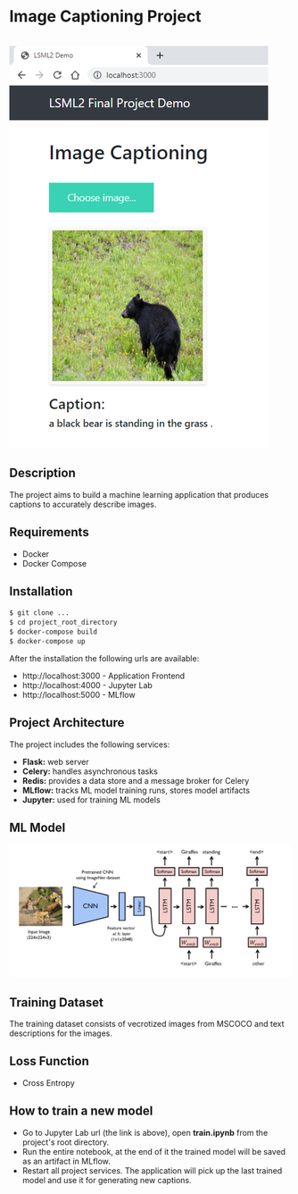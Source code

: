 # Image Captioning Project
\
![image](utils/demo.png)


## Description

The project aims to build a machine learning application that produces captions to accurately describe images.


## Requirements

- Docker
- Docker Compose


## Installation

```bash
$ git clone ...
$ cd project_root_directory
$ docker-compose build
$ docker-compose up
```
After the installation the following urls are available:
- http://localhost:3000  - Application Frontend
- http://localhost:4000  - Jupyter Lab
- http://localhost:5000  - MLflow


## Project Architecture

The project includes the following services:
- **Flask:** web server
- **Celery:** handles asynchronous tasks
- **Redis:** provides a data store and a message broker for Celery
- **MLflow:** tracks ML model training runs, stores model artifacts
- **Jupyter:** used for training ML models


## ML Model

![image](utils/model.png)


## Training Dataset

The training dataset consists of vecrotized images from MSCOCO and text descriptions for the images.


## Loss Function

- Cross Entropy


## How to train a new model

- Go to Jupyter Lab url (the link is above), open **train.ipynb** from the project's root directory.
- Run the entire notebook, at the end of it the trained model will be saved as an artifact in MLflow.
- Restart all project services. The application will pick up the last trained model and use it for generating new captions.
